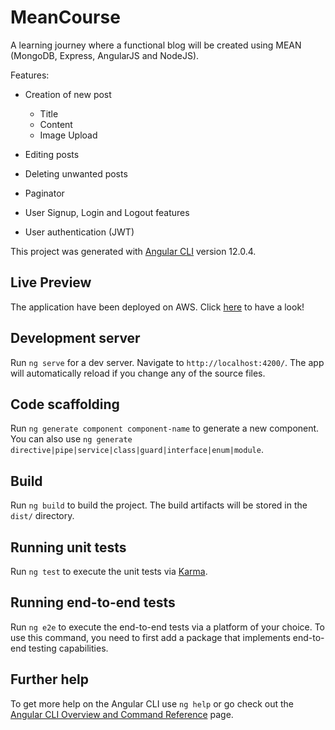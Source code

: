 # MeanCourse

A learning journey where a functional blog will be created using MEAN (MongoDB, Express, AngularJS and NodeJS).

Features:

- Creation of new post
  - Title
  - Content
  - Image Upload
  
- Editing posts
- Deleting unwanted posts
- Paginator
- User Signup, Login and Logout features
- User authentication (JWT)

This project was generated with [Angular CLI](https://github.com/angular/angular-cli) version 12.0.4.

## Live Preview

The application have been deployed on AWS. Click [here](http://nodeangular-env.eba-r2jxwpmj.us-east-2.elasticbeanstalk.com) to have a look!

## Development server

Run `ng serve` for a dev server. Navigate to `http://localhost:4200/`. The app will automatically reload if you change any of the source files.

## Code scaffolding

Run `ng generate component component-name` to generate a new component. You can also use `ng generate directive|pipe|service|class|guard|interface|enum|module`.

## Build

Run `ng build` to build the project. The build artifacts will be stored in the `dist/` directory.

## Running unit tests

Run `ng test` to execute the unit tests via [Karma](https://karma-runner.github.io).

## Running end-to-end tests

Run `ng e2e` to execute the end-to-end tests via a platform of your choice. To use this command, you need to first add a package that implements end-to-end testing capabilities.

## Further help

To get more help on the Angular CLI use `ng help` or go check out the [Angular CLI Overview and Command Reference](https://angular.io/cli) page.
